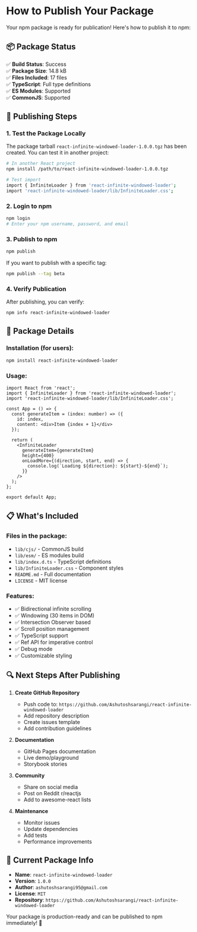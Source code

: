 # How to Publish Your Package

Your npm package is ready for publication! Here's how to publish it to npm:

## 📦 Package Status

✅ **Build Status**: Success  
✅ **Package Size**: 14.8 kB  
✅ **Files Included**: 17 files  
✅ **TypeScript**: Full type definitions  
✅ **ES Modules**: Supported  
✅ **CommonJS**: Supported  

## 🚀 Publishing Steps

### 1. Test the Package Locally

The package tarball `react-infinite-windowed-loader-1.0.0.tgz` has been created. You can test it in another project:

```bash
# In another React project
npm install /path/to/react-infinite-windowed-loader-1.0.0.tgz

# Test import
import { InfiniteLoader } from 'react-infinite-windowed-loader';
import 'react-infinite-windowed-loader/lib/InfiniteLoader.css';
```

### 2. Login to npm

```bash
npm login
# Enter your npm username, password, and email
```

### 3. Publish to npm

```bash
npm publish
```

If you want to publish with a specific tag:

```bash
npm publish --tag beta
```

### 4. Verify Publication

After publishing, you can verify:

```bash
npm info react-infinite-windowed-loader
```

## 🔧 Package Details

### Installation (for users):

```bash
npm install react-infinite-windowed-loader
```

### Usage:

```tsx
import React from 'react';
import { InfiniteLoader } from 'react-infinite-windowed-loader';
import 'react-infinite-windowed-loader/lib/InfiniteLoader.css';

const App = () => {
  const generateItem = (index: number) => ({
    id: index,
    content: <div>Item {index + 1}</div>
  });

  return (
    <InfiniteLoader
      generateItem={generateItem}
      height={400}
      onLoadMore={(direction, start, end) => {
        console.log(`Loading ${direction}: ${start}-${end}`);
      }}
    />
  );
};

export default App;
```

## 📋 What's Included

### Files in the package:
- `lib/cjs/` - CommonJS build
- `lib/esm/` - ES modules build  
- `lib/index.d.ts` - TypeScript definitions
- `lib/InfiniteLoader.css` - Component styles
- `README.md` - Full documentation
- `LICENSE` - MIT license

### Features:
- ✅ Bidirectional infinite scrolling
- ✅ Windowing (30 items in DOM)
- ✅ Intersection Observer based
- ✅ Scroll position management
- ✅ TypeScript support
- ✅ Ref API for imperative control
- ✅ Debug mode
- ✅ Customizable styling

## 🔍 Next Steps After Publishing

1. **Create GitHub Repository**
   - Push code to: `https://github.com/Ashutoshsarangi/react-infinite-windowed-loader`
   - Add repository description
   - Create issues template
   - Add contribution guidelines

2. **Documentation**
   - GitHub Pages documentation
   - Live demo/playground
   - Storybook stories

3. **Community**
   - Share on social media
   - Post on Reddit r/reactjs
   - Add to awesome-react lists

4. **Maintenance**
   - Monitor issues
   - Update dependencies
   - Add tests
   - Performance improvements

## 🎯 Current Package Info

- **Name**: `react-infinite-windowed-loader`
- **Version**: `1.0.0`
- **Author**: `ashutoshsarangi95@gmail.com`
- **License**: `MIT`
- **Repository**: `https://github.com/Ashutoshsarangi/react-infinite-windowed-loader`

Your package is production-ready and can be published to npm immediately! 🚀
